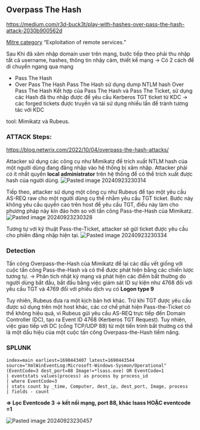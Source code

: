 ## Overpass The Hash
https://medium.com/r3d-buck3t/play-with-hashes-over-pass-the-hash-attack-2030b900562d

[Mitre category](https://attack.mitre.org/techniques/T1210/) “Exploitation of remote services.”

Sau Khi đã xâm nhập domain user trên mạng, bước tiếp theo phải thu nhập tất cả username, hashes, thông tin nhậy cảm, thiết kế mạng 
-> Có 2 cách để di chuyển ngang qua mạng 
+ Pass The Hash
+ Over Pass The Hash
Pass The Hash sử dụng dump NTLM hash 
Over Pass The Hash Kết hợp của Pass The Hash và Pass The Ticket, sử dụng các Hash đã thu nhập được để yêu cầu Kerberos TGT ticket từ KDC -> các forged tickets được truyền và tái sử dụng nhiều lần để tránh tương tác với KDC

tool: Mimikatz và Rubeus.

### ATTACK Steps:

https://blog.netwrix.com/2022/10/04/overpass-the-hash-attacks/

Attacker sử dụng các công cụ như Mimikatz để trích xuất NTLM hash của một người dùng đang đăng nhập vào hệ thống bị xâm nhập. Attacker phải có ít nhất quyền **local administrator** trên hệ thống để có thể trích xuất được hash của người dùng.
![Pasted image 20240923230314](https://github.com/user-attachments/assets/29830121-7cc8-419f-ab92-d51645a0469d)

Tiếp theo, attacker sử dụng một công cụ như Rubeus để tạo một yêu cầu AS-REQ raw cho một người dùng cụ thể nhằm yêu cầu TGT ticket. Bước này không yêu cầu quyền cao trên host để yêu cầu TGT, điều này làm cho phương pháp này kín đáo hơn so với tấn công Pass-the-Hash của Mimikatz.  
![Pasted image 20240923230328](https://github.com/user-attachments/assets/fd432392-2550-4ab6-804c-3635c347def0)

Tương tự với kỹ thuật Pass-the-Ticket, attacker sẽ gửi ticket được yêu cầu cho phiên đăng nhập hiện tại.
![Pasted image 20240923230334](https://github.com/user-attachments/assets/550915ff-95b8-4a55-954a-93f60c4fc847)

### Detection 
Tấn công Overpass-the-Hash của Mimikatz để lại các dấu vết giống với cuộc tấn công Pass-the-Hash và có thể được phát hiện bằng các chiến lược tương tự. 
-> Phân tích nhật ký mạng và phát hiện các điểm bất thường do người dùng bắt đầu, bắt đầu bằng việc giám sát ID sự kiện như 4768 đối với yêu cầu TGT và 4769 đối với phiếu dịch vụ có **Logon type 9**

Tuy nhiên, Rubeus đưa ra một kịch bản hơi khác. Trừ khi TGT được yêu cầu được sử dụng trên một host khác, các cơ chế phát hiện Pass-the-Ticket có thể không hiệu quả, vì Rubeus gửi yêu cầu AS-REQ trực tiếp đến Domain Controller (DC), tạo ra Event ID 4768 (Kerberos TGT Request). Tuy nhiên, việc giao tiếp với DC (cổng TCP/UDP 88) từ một tiến trình bất thường có thể là một dấu hiệu của một cuộc tấn công Overpass-the-Hash tiềm năng.

### SPLUNK


```shell-session
index=main earliest=1690443407 latest=1690443544 source="XmlWinEventLog:Microsoft-Windows-Sysmon/Operational" (EventCode=3 dest_port=88 Image!=*lsass.exe) OR EventCode=1
| eventstats values(process) as process by process_id
| where EventCode=3
| stats count by _time, Computer, dest_ip, dest_port, Image, process
| fields - count
```

**=> Lọc Eventcode 3 -> kết nối mạng, port 88, khác lsass HOẶC eventcode =1** 

![Pasted image 20240923230457](https://github.com/user-attachments/assets/6a0e9a8f-03e0-4992-b2cb-97ab41a09e75)
